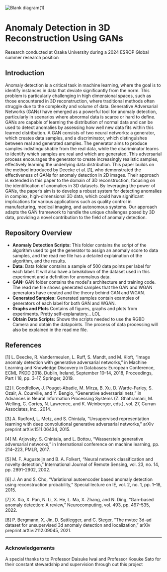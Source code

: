 
![Blank diagram(1)](https://github.com/user-attachments/assets/1238b477-6651-4c25-8f51-3549290ad56d)

# Anomaly Detection in 3D Reconstruction Using GANs
Research conducted at Osaka University during a 2024 ESROP Global summer research position

## Introduction
Anomaly detection is a critical task in machine learning, where the goal is to identify instances in data that deviate significantly from the norm. This problem is particularly challenging in high dimensional spaces, such as those encountered in 3D reconstruction, where traditional methods often struggle due to the complexity and volume of data. Generative Adversarial Networks (GANs) have emerged as a powerful tool for anomaly detection, particularly in scenarios where abnormal data is scarce or hard to define. GANs are capable of learning the distribution of normal data and can be used to detect anomalies by assessing how well new data fits within this learned distribution. A GAN consists of two neural networks: a generator, which creates data samples, and a discriminator, which distinguishes between real and generated samples. The generator aims to produce samples indistinguishable from the real data, while the discriminator learns to identify which samples are real and which are generated. This adversarial process encourages the generator to create increasingly realistic samples, effectively learning the underlying data distribution. This paper builds on the method introduced by Deecke et al. [1], who demonstrated the effectiveness of GANs for anomaly detection in 2D images. Their approach is extended in this paper to the domain of 3D reconstruction, focusing on the identification of anomalies in 3D datasets. By leveraging the power of GANs, the paper’s aim is to develop a robust system for detecting anomalies in complex, high-dimensional 3D data, which could have significant implications for various applications such as quality control in manufacturing, medical imaging, and autonomous systems. Our approach adapts the GAN framework to handle the unique challenges posed by 3D data, providing a novel contribution to the field of anomaly detection.

## Repository Overview

- **Anomaly Detection Scripts:** This folder contains the script of the algorithm used to get the generator to assign an anomaly score to data samples, and the read me file has a detailed explaination of the algorithm, and the results.
- **Data:** Data folder contains a sample of 500 data points per label for each label. It will also have a breakdown of the dataset used in this experiment and a definition for anomalous data.
- **GAN:** GAN folder contains the model's architecture and training code. The read me file shows generated samples that the GAN and WGAN generators have created and the theory behind GAN and WGAN.
- **Generated Samples:** Generated samples contain examples of generators of each label for both GAN and WGAN.
- **Graphs and Plots** Contains all figures, graphs and plots from experiments. Pretty self-explanatory... LOL
- **Obtain Data Scripts:** Shows the scripts needed to use the RGBD Camera and obtain the datapoints. The process of data processing will also be explained in the read me file.

## References

[1] L. Deecke, R. Vandermeulen, L. Ruff, S. Mandt, and M. Kloft, “Image anomaly detection with generative
adversarial networks,” in Machine Learning and Knowledge Discovery in Databases: European Conference,
ECML PKDD 2018, Dublin, Ireland, September 10–14, 2018, Proceedings, Part I 18, pp. 3–17, Springer, 2019.

[2] I. Goodfellow, J. Pouget-Abadie, M. Mirza, B. Xu, D. Warde-Farley, S. Ozair, A. Courville, and Y. Bengio,
“Generative adversarial nets,” in Advances in Neural Information Processing Systems (Z. Ghahramani,
M. Welling, C. Cortes, N. Lawrence, and K. Weinberger, eds.), vol. 27, Curran Associates, Inc., 2014.

[3] A. Radford, L. Metz, and S. Chintala, “Unsupervised representation learning with deep convolutional generative
adversarial networks,” arXiv preprint arXiv:1511.06434, 2015.

[4] M. Arjovsky, S. Chintala, and L. Bottou, “Wasserstein generative adversarial networks,” in International conference
on machine learning, pp. 214–223, PMLR, 2017.

[5] M. F. Augusteijn and B. A. Folkert, “Neural network classification and novelty detection,” International Journal
of Remote Sensing, vol. 23, no. 14, pp. 2891–2902, 2002.

[6] J. An and S. Cho, “Variational autoencoder based anomaly detection using reconstruction probability,” Special
lecture on IE, vol. 2, no. 1, pp. 1–18, 2015.

[7] X. Xia, X. Pan, N. Li, X. He, L. Ma, X. Zhang, and N. Ding, “Gan-based anomaly detection: A review,”
Neurocomputing, vol. 493, pp. 497–535, 2022.

[8] P. Bergmann, X. Jin, D. Sattlegger, and C. Steger, “The mvtec 3d-ad dataset for unsupervised 3d anomaly
detection and localization,” arXiv preprint arXiv:2112.09045, 2021.

___
### Acknowledgements
A special thanks to to Professor Daisuke Iwai and Professor Kosuke Sato for their constant stewardship and supervision through out this project
